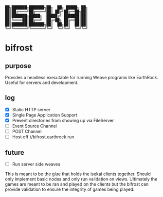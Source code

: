 ```
██╗███████╗███████╗██╗  ██╗ █████╗ ██╗
██║██╔════╝██╔════╝██║ ██╔╝██╔══██╗██║
██║███████╗█████╗  █████╔╝ ███████║██║
██║╚════██║██╔══╝  ██╔═██╗ ██╔══██║██║
██║███████║███████╗██║  ██╗██║  ██║██║
╚═╝╚══════╝╚══════╝╚═╝  ╚═╝╚═╝  ╚═╝╚═╝
```
# bifrost

## purpose
Provides a headless executable for running Weave programs like EarthRock. Useful for servers and development.

## log
 - [X] Static HTTP server
 - [X] Single Page Application Support
 - [X] Prevent directories from showing up via FileServer
 - [ ] Event Source Channel
 - [ ] POST Channel
 - [ ] Host off //bifrost.earthrock.run

## future
 - [ ] Run server side weaves

This is meant to be the glue that holds the isekai clients together. Should only implement basic nodes and only run validation on views. Ultimately the games are meant to be ran and played on the clients but the bifrost can provide validation to ensure the integrity of games being played. 
